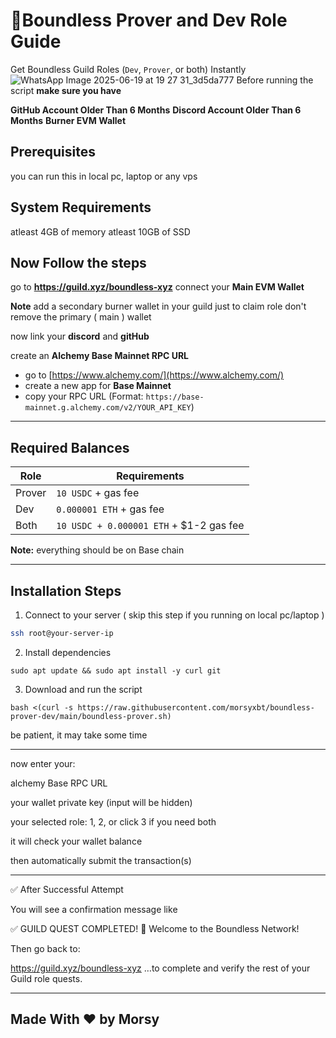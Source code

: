 # 🧩Boundless Prover and Dev Role Guide

Get Boundless Guild Roles (`Dev`, `Prover`, or both) Instantly
![WhatsApp Image 2025-06-19 at 19 27 31_3d5da777](https://github.com/user-attachments/assets/14631462-b961-40ee-9ba3-84653d55e27c)
Before running the script **make sure you have**

**GitHub Account Older Than 6 Months**
**Discord Account Older Than 6 Months**
**Burner EVM Wallet**

## Prerequisites
you can run this in
local pc, laptop or any vps

## System Requirements
atleast 4GB of memory
atleast 10GB of SSD

## Now Follow the steps

go to **https://guild.xyz/boundless-xyz**
connect your **Main EVM Wallet**

**Note**
add a secondary burner wallet in your guild just to claim role
don't remove the primary ( main ) wallet

now link your **discord** and **gitHub**

create an **Alchemy Base Mainnet RPC URL**
- go to [https://www.alchemy.com/](https://www.alchemy.com/)
- create a new app for **Base Mainnet**
- copy your RPC URL (Format: `https://base-mainnet.g.alchemy.com/v2/YOUR_API_KEY`)

---

## Required Balances

| Role | Requirements |
|--------|--------------|
| Prover | `10 USDC` + gas fee |
| Dev    | `0.000001 ETH` + gas fee |
| Both   | `10 USDC + 0.000001 ETH` + $1-2 gas fee |

**Note:** everything should be on Base chain

---

## Installation Steps

1. Connect to your server ( skip this step if you running on local pc/laptop )

```bash
ssh root@your-server-ip

```
2. Install dependencies
```
sudo apt update && sudo apt install -y curl git
```
3. Download and run the script
```
bash <(curl -s https://raw.githubusercontent.com/morsyxbt/boundless-prover-dev/main/boundless-prover.sh)
```
be patient, it may take some time

---
now enter your:

alchemy Base RPC URL

your wallet private key (input will be hidden)

your selected role: 1, 2, or click 3 if you need both

it will check your wallet balance

then automatically submit the transaction(s)

---

✅ After Successful Attempt

You will see a confirmation message like

✅ GUILD QUEST COMPLETED!
🎉 Welcome to the Boundless Network!

Then go back to:

https://guild.xyz/boundless-xyz
…to complete and verify the rest of your Guild role quests.


---

## Made With ❤️ by Morsy
